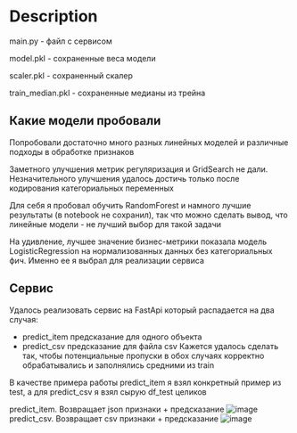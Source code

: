 # Description
main.py - файл с сервисом

model.pkl - сохраненные веса модели

scaler.pkl - сохраненный скалер

train_median.pkl - сохраненные медианы из трейна

## Какие модели пробовали
Попробовали достаточно много разных линейных моделей и различные подходы в обработке признаков

Заметного улучшения метрик регуляризация и GridSearch не дали. Незначительного улучшения удалось достичь только после кодирования категориальных переменных

Для себя я пробовал обучить RandomForest и намного лучшие результаты (в notebook не сохранил), так что можно сделать вывод, что линейные модели - не лучший выбор для такой задачи

На удивление, лучшее значение бизнес-метрики показала модель LogisticRegression на нормализованных данных без категориальных фич. Именно ее я выбрал для реализации сервиса

## Сервис
Удалось реализовать сервис на FastApi который распадается на два случая:
- predict_item предсказание для одного объекта
- predict_csv предсказание для файла csv
Кажется удалось сделать так, чтобы потенциальные пропуски в обох случаях корректно обрабатывались и заполнялись средними из train

В качестве примера работы predict_item я взял конкретный пример из test, а для predict_csv я взял сырую df_test целиков

predict_item. Возвращает json признаки + предсказание
![image](https://github.com/user-attachments/assets/3a3287d6-da9d-4ede-8e77-3f41347a2e94)
predict_csv. Возвращает csv признаки + предсказание
![image](https://github.com/user-attachments/assets/39cad9c7-aa70-4134-b4bb-c6a3144390f0)


